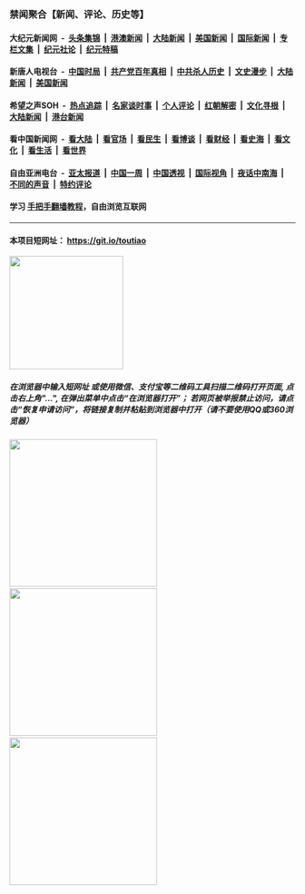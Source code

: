 ### 禁闻聚合【新闻、评论、历史等】

#### 大纪元新闻网 &nbsp;-&nbsp; [头条集锦](indexes/E头条集锦.md?t=02261502) &nbsp;|&nbsp; [港澳新闻](indexes/E港澳新闻.md?t=02261502)  &nbsp;|&nbsp; [大陆新闻](indexes/E大陆新闻.md?t=02261502) &nbsp;|&nbsp; [美国新闻](indexes/E美国新闻.md?t=02261502) &nbsp;|&nbsp; [国际新闻](indexes/E国际新闻.md?t=02261502) &nbsp;|&nbsp; [专栏文集](indexes/E专栏文集.md?t=02261502) &nbsp;|&nbsp; [纪元社论](indexes/E纪元社论.md?t=02261502) &nbsp;|&nbsp; [纪元特稿](indexes/E纪元特稿.md?t=02261502) 

#### 新唐人电视台 &nbsp;-&nbsp; [中国时局](indexes/N中国时局.md?t=02261502) &nbsp;|&nbsp; [共产党百年真相](indexes/N共产党百年真相.md?t=02261502) &nbsp;|&nbsp; [中共杀人历史](indexes/N中共杀人历史.md?t=02261502) &nbsp;|&nbsp; [文史漫步](indexes/N文史漫步.md?t=02261502) &nbsp;|&nbsp; [大陆新闻](indexes/N大陆新闻.md?t=02261502) &nbsp;|&nbsp; [美国新闻](indexes/N美国新闻.md?t=02261502)

#### 希望之声SOH &nbsp;-&nbsp; [热点追踪](indexes/H热点追踪.md?t=02261502) &nbsp;|&nbsp; [名家谈时事](indexes/H名家谈时事.md?t=02261502) &nbsp;|&nbsp; [个人评论](indexes/H个人评论.md?t=02261502)  &nbsp;|&nbsp; [红朝解密](indexes/H红朝解密.md?t=02261502) &nbsp;|&nbsp; [文化寻根](indexes/H文化寻根.md?t=02261502) &nbsp;|&nbsp; [大陆新闻](indexes/H大陆新闻.md?t=02261502) &nbsp;|&nbsp; [港台新闻](indexes/H港台新闻.md?t=02261502)

#### 看中国新闻网 &nbsp;-&nbsp; [看大陆](indexes/S看大陆.md?t=02261502) &nbsp;|&nbsp; [看官场](indexes/S看官场.md?t=02261502) &nbsp;|&nbsp; [看民生](indexes/S看民生.md?t=02261502)  &nbsp;|&nbsp; [看博谈](indexes/S看博谈.md?t=02261502) &nbsp;|&nbsp; [看财经](indexes/S看财经.md?t=02261502) &nbsp;|&nbsp; [看史海](indexes/S看史海.md?t=02261502) &nbsp;|&nbsp; [看文化](indexes/S看文化.md?t=02261502) &nbsp;|&nbsp; [看生活](indexes/S看生活.md?t=02261502) &nbsp;|&nbsp; [看世界](indexes/S看世界.md?t=02261502)

#### 自由亚洲电台 &nbsp;-&nbsp; [亚太报道](indexes/R亚太报道.md?t=02261502) &nbsp;|&nbsp; [中国一周](indexes/R中国一周.md?t=02261502) &nbsp;|&nbsp; [中国透视](indexes/R中国透视.md?t=02261502)  &nbsp;|&nbsp; [国际视角](indexes/R国际视角.md?t=02261502) &nbsp;|&nbsp; [夜话中南海](indexes/R夜话中南海.md?t=02261502) &nbsp;|&nbsp; [不同的声音](indexes/R不同的声音.md?t=02261502) &nbsp;|&nbsp; [特约评论](indexes/R特约评论.md?t=02261502)

#### 学习 [手把手翻墙教程](https://github.com/gfw-breaker/guides/wiki)，自由浏览互联网

----

#### 本项目短网址： https://git.io/toutiao
<img src="https://raw.githubusercontent.com/gfw-breaker/banned-news/master/scripts/img/qr.png" width="200px"/>  

##### 在浏览器中输入短网址 或使用微信、支付宝等二维码工具扫描二维码打开页面, 点击右上角"...", 在弹出菜单中点击“在浏览器打开”； 若网页被举报禁止访问，请点击“恢复申请访问”，将链接复制并粘贴到浏览器中打开（请不要使用QQ或360浏览器）

<img src="https://raw.githubusercontent.com/gfw-breaker/banned-news/master/scripts/img/1.png" width="260px"/> &nbsp; <img src="https://raw.githubusercontent.com/gfw-breaker/banned-news/master/scripts/img/2.png" width="260px"/> &nbsp; <img src="https://raw.githubusercontent.com/gfw-breaker/banned-news/master/scripts/img/3.png" width="260px"/>
